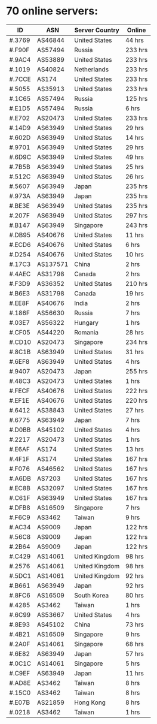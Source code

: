 # 70 online servers:

| ID | ASN | Server Country | Online |
| ------ | ------ | ------ | ------ |
| #.3769 | AS46844 | United States | 44 hrs |
| #.F90F | AS57494 | Russia | 233 hrs |
| #.9AC4 | AS53889 | United States | 233 hrs |
| #.1019 | AS40824 | Netherlands | 233 hrs |
| #.7CCE | AS174 | United States | 233 hrs |
| #.5055 | AS35913 | United States | 233 hrs |
| #.1C65 | AS57494 | Russia | 125 hrs |
| #.E1D5 | AS57494 | Russia | 6 hrs |
| #.E702 | AS20473 | United States | 233 hrs |
| #.14D9 | AS63949 | United States | 29 hrs |
| #.602D | AS63949 | United States | 14 hrs |
| #.9701 | AS63949 | United States | 29 hrs |
| #.6D9C | AS63949 | United States | 49 hrs |
| #.7B5B | AS63949 | United States | 25 hrs |
| #.512C | AS63949 | United States | 26 hrs |
| #.5607 | AS63949 | Japan | 235 hrs |
| #.973A | AS63949 | Japan | 235 hrs |
| #.BE3E | AS63949 | United States | 235 hrs |
| #.207F | AS63949 | United States | 297 hrs |
| #.B147 | AS63949 | Singapore | 243 hrs |
| #.DB95 | AS40676 | United States | 11 hrs |
| #.ECD6 | AS40676 | United States | 6 hrs |
| #.D254 | AS40676 | United States | 10 hrs |
| #.17C3 | AS137571 | China | 2 hrs |
| #.4AEC | AS31798 | Canada | 2 hrs |
| #.F3D9 | AS36352 | United States | 210 hrs |
| #.B6E3 | AS31798 | Canada | 19 hrs |
| #.EE8F | AS40676 | India | 2 hrs |
| #.186F | AS56630 | Russia | 7 hrs |
| #.03E7 | AS56322 | Hungary | 1 hrs |
| #.CF05 | AS44220 | Romania | 28 hrs |
| #.CD10 | AS20473 | Singapore | 234 hrs |
| #.8C1B | AS63949 | United States | 31 hrs |
| #.6EF8 | AS63949 | United States | 4 hrs |
| #.9407 | AS20473 | Japan | 255 hrs |
| #.48C3 | AS20473 | United States | 1 hrs |
| #.FECF | AS40676 | United States | 222 hrs |
| #.EF1E | AS40676 | United States | 220 hrs |
| #.6412 | AS38843 | United States | 27 hrs |
| #.6775 | AS63949 | Japan | 7 hrs |
| #.D0BB | AS45102 | United States | 4 hrs |
| #.2217 | AS20473 | United States | 1 hrs |
| #.E6AF | AS174 | United States | 13 hrs |
| #.4F1F | AS174 | United States | 167 hrs |
| #.F076 | AS46562 | United States | 167 hrs |
| #.A6DB | AS7203 | United States | 167 hrs |
| #.EC8B | AS32097 | United States | 167 hrs |
| #.C61F | AS63949 | United States | 167 hrs |
| #.DFB8 | AS16509 | Singapore | 7 hrs |
| #.F6C9 | AS3462 | Taiwan | 9 hrs |
| #.AC34 | AS9009 | Japan | 122 hrs |
| #.56C8 | AS9009 | Japan | 122 hrs |
| #.2B64 | AS9009 | Japan | 122 hrs |
| #.C429 | AS14061 | United Kingdom | 98 hrs |
| #.2576 | AS14061 | United Kingdom | 98 hrs |
| #.5DC1 | AS14061 | United Kingdom | 92 hrs |
| #.B661 | AS63949 | Japan | 92 hrs |
| #.8FC6 | AS16509 | South Korea | 80 hrs |
| #.4285 | AS3462 | Taiwan | 1 hrs |
| #.6C99 | AS53667 | United States | 4 hrs |
| #.8E93 | AS45102 | China | 73 hrs |
| #.4B21 | AS16509 | Singapore | 9 hrs |
| #.2A0F | AS14061 | Singapore | 68 hrs |
| #.6E82 | AS63949 | Japan | 57 hrs |
| #.0C1C | AS14061 | Singapore | 5 hrs |
| #.C9EF | AS63949 | Japan | 11 hrs |
| #.AD8E | AS3462 | Taiwan | 8 hrs |
| #.15C0 | AS3462 | Taiwan | 8 hrs |
| #.E07B | AS21859 | Hong Kong | 8 hrs |
| #.0218 | AS3462 | Taiwan | 1 hrs |

